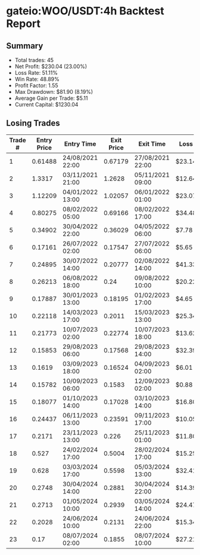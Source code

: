 # gateio:WOO/USDT:4h Backtest Report

## Summary

- Total trades: 45
- Net Profit: $230.04 (23.00%)
- Loss Rate: 51.11%
- Win Rate: 48.89%
- Profit Factor: 1.55
- Max Drawdown: $81.90 (8.19%)
- Average Gain per Trade: $5.11
- Current Capital: $1230.04

## Losing Trades

| Trade # | Entry Price | Entry Time | Exit Price | Exit Time | Loss |
|---------|-------------|------------|------------|-----------|------|
| 1 | 0.61488 | 24/08/2021 22:00 | 0.67179 | 27/08/2021 22:00 | $23.14 |
| 2 | 1.3317 | 03/11/2021 21:00 | 1.2628 | 05/11/2021 09:00 | $12.64 |
| 3 | 1.12209 | 04/01/2022 13:00 | 1.02057 | 06/01/2022 01:00 | $23.07 |
| 4 | 0.80275 | 08/02/2022 05:00 | 0.69166 | 08/02/2022 17:00 | $34.48 |
| 5 | 0.34902 | 30/04/2022 22:00 | 0.36029 | 04/05/2022 06:00 | $7.78 |
| 6 | 0.17161 | 26/07/2022 02:00 | 0.17547 | 27/07/2022 06:00 | $5.65 |
| 7 | 0.24895 | 30/07/2022 14:00 | 0.20777 | 02/08/2022 14:00 | $41.33 |
| 8 | 0.26213 | 06/08/2022 18:00 | 0.24 | 09/08/2022 10:00 | $20.22 |
| 9 | 0.17887 | 30/01/2023 13:00 | 0.18195 | 01/02/2023 17:00 | $4.65 |
| 10 | 0.22118 | 14/03/2023 17:00 | 0.2011 | 15/03/2023 13:00 | $25.34 |
| 11 | 0.21773 | 10/07/2023 02:00 | 0.22774 | 10/07/2023 18:00 | $13.62 |
| 12 | 0.15853 | 29/08/2023 06:00 | 0.17568 | 29/08/2023 14:00 | $32.39 |
| 13 | 0.1619 | 03/09/2023 18:00 | 0.16524 | 04/09/2023 02:00 | $6.01 |
| 14 | 0.15782 | 10/09/2023 06:00 | 0.1583 | 12/09/2023 02:00 | $0.88 |
| 15 | 0.18077 | 01/10/2023 14:00 | 0.17028 | 03/10/2023 14:00 | $16.80 |
| 16 | 0.24437 | 06/11/2023 13:00 | 0.23591 | 09/11/2023 17:00 | $10.05 |
| 17 | 0.2171 | 23/11/2023 13:00 | 0.226 | 25/11/2023 01:00 | $11.80 |
| 18 | 0.527 | 24/02/2024 17:00 | 0.5004 | 28/02/2024 17:00 | $15.25 |
| 19 | 0.628 | 03/03/2024 17:00 | 0.5598 | 05/03/2024 13:00 | $32.41 |
| 20 | 0.2748 | 30/04/2024 14:00 | 0.2881 | 30/04/2024 22:00 | $14.39 |
| 21 | 0.2713 | 01/05/2024 10:00 | 0.2939 | 03/05/2024 14:00 | $24.47 |
| 22 | 0.2028 | 24/06/2024 10:00 | 0.2131 | 24/06/2024 22:00 | $15.34 |
| 23 | 0.17 | 08/07/2024 02:00 | 0.1855 | 08/07/2024 10:00 | $27.21 |
